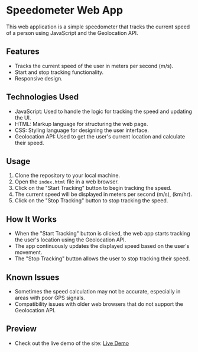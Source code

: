 # Speedometer Web App

This web application is a simple speedometer that tracks the current speed of a person using JavaScript and the Geolocation API.

## Features

- Tracks the current speed of the user in meters per second (m/s).
- Start and stop tracking functionality.
- Responsive design.

## Technologies Used

- JavaScript: Used to handle the logic for tracking the speed and updating the UI.
- HTML: Markup language for structuring the web page.
- CSS: Styling language for designing the user interface.
- Geolocation API: Used to get the user's current location and calculate their speed.

## Usage

1. Clone the repository to your local machine.
2. Open the `index.html` file in a web browser.
3. Click on the "Start Tracking" button to begin tracking the speed.
4. The current speed will be displayed in meters per second (m/s), (km/hr).
5. Click on the "Stop Tracking" button to stop tracking the speed.

## How It Works

- When the "Start Tracking" button is clicked, the web app starts tracking the user's location using the Geolocation API.
- The app continuously updates the displayed speed based on the user's movement.
- The "Stop Tracking" button allows the user to stop tracking their speed.

## Known Issues

- Sometimes the speed calculation may not be accurate, especially in areas with poor GPS signals.
- Compatibility issues with older web browsers that do not support the Geolocation API.

## Preview
- Check out the live demo of the site: [Live Demo](https://speedometer-prototype.netlify.app/)

